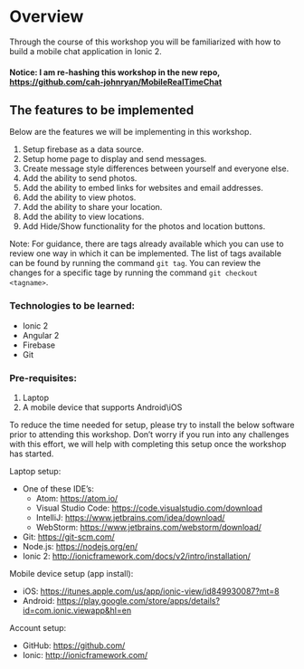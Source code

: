 # Overview
Through the course of this workshop you will be familiarized with how to build a mobile chat application in Ionic 2.

#### Notice: I am re-hashing this workshop in the new repo, https://github.com/cah-johnryan/MobileRealTimeChat

## The features to be implemented
Below are the features we will be implementing in this workshop.
1. Setup firebase as a data source.
2. Setup home page to display and send messages.
3. Create message style differences between yourself and everyone else.
4. Add the ability to send photos.
5. Add the ability to embed links for websites and email addresses.
6. Add the ability to view photos.
7. Add the ability to share your location.
8. Add the ability to view locations.
9. Add Hide/Show functionality for the photos and location buttons.

Note: For guidance, there are tags already available which you can use to review one way in which it can be implemented.  The list of tags available can be found by running the command `git tag`.  You can review the changes for a specific tage by running the command `git checkout <tagname>`.

### Technologies to be learned:

- Ionic 2
- Angular 2
- Firebase
- Git

### Pre-requisites:

1. Laptop
2. A mobile device that supports Android\iOS

To reduce the time needed for setup, please try to install the below software prior to attending this workshop.  Don’t worry if you run into any challenges with this effort, we will help with completing this setup once the workshop has started.

Laptop setup:

- One of these IDE’s:
  * Atom: https://atom.io/
  * Visual Studio Code: https://code.visualstudio.com/download
  * IntelliJ: https://www.jetbrains.com/idea/download/
  * WebStorm: https://www.jetbrains.com/webstorm/download/
- Git: https://git-scm.com/
- Node.js: https://nodejs.org/en/
- Ionic 2: http://ionicframework.com/docs/v2/intro/installation/

Mobile device setup (app install):
- iOS: https://itunes.apple.com/us/app/ionic-view/id849930087?mt=8
- Android: https://play.google.com/store/apps/details?id=com.ionic.viewapp&hl=en

Account setup:
- GitHub: https://github.com/
- Ionic: http://ionicframework.com/

